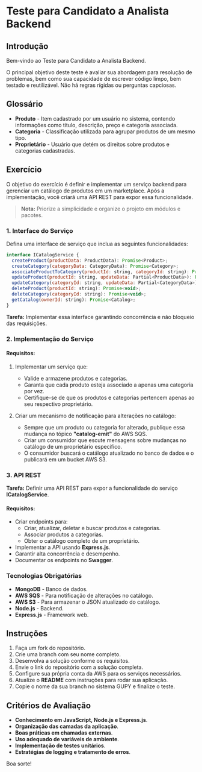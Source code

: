 # Teste para Candidato a Analista Backend

## Introdução

Bem-vindo ao Teste para Candidato a Analista Backend.

O principal objetivo deste teste é avaliar sua abordagem para resolução de problemas, bem como sua capacidade de escrever código limpo, bem testado e reutilizável. Não há regras rígidas ou perguntas capciosas.

## Glossário
* **Produto** - Item cadastrado por um usuário no sistema, contendo informações como título, descrição, preço e categoria associada.
* **Categoria** - Classificação utilizada para agrupar produtos de um mesmo tipo.
* **Proprietário** - Usuário que detém os direitos sobre produtos e categorias cadastradas.

## Exercício
O objetivo do exercício é definir e implementar um serviço backend para gerenciar um catálogo de produtos em um marketplace. Após a implementação, você criará uma API REST para expor essa funcionalidade.

> **Nota:** Priorize a simplicidade e organize o projeto em módulos e pacotes.

### 1. Interface do Serviço
Defina uma interface de serviço que inclua as seguintes funcionalidades:

```javascript
interface ICatalogService {
  createProduct(productData: ProductData): Promise<Product>;
  createCategory(categoryData: CategoryData): Promise<Category>;
  associateProductToCategory(productId: string, categoryId: string): Promise<void>;
  updateProduct(productId: string, updateData: Partial<ProductData>): Promise<Product>;
  updateCategory(categoryId: string, updateData: Partial<CategoryData>): Promise<Category>;
  deleteProduct(productId: string): Promise<void>;
  deleteCategory(categoryId: string): Promise<void>;
  getCatalog(ownerId: string): Promise<Catalog>;
}
```

**Tarefa:** Implementar essa interface garantindo concorrência e não bloqueio das requisições.

### 2. Implementação do Serviço

#### Requisitos:
1. Implementar um serviço que:
   * Valide e armazene produtos e categorias.
   * Garanta que cada produto esteja associado a apenas uma categoria por vez.
   * Certifique-se de que os produtos e categorias pertencem apenas ao seu respectivo proprietário.

2. Criar um mecanismo de notificação para alterações no catálogo:
   * Sempre que um produto ou categoria for alterado, publique essa mudança no tópico **"catalog-emit"** do AWS SQS.
   * Criar um consumidor que escute mensagens sobre mudanças no catálogo de um proprietário específico.
   * O consumidor buscará o catálogo atualizado no banco de dados e o publicará em um bucket AWS S3.

### 3. API REST

**Tarefa:** Definir uma API REST para expor a funcionalidade do serviço **ICatalogService**.

#### Requisitos:
* Criar endpoints para:
  - Criar, atualizar, deletar e buscar produtos e categorias.
  - Associar produtos a categorias.
  - Obter o catálogo completo de um proprietário.
* Implementar a API usando **Express.js**.
* Garantir alta concorrência e desempenho.
* Documentar os endpoints no **Swagger**.

### Tecnologias Obrigatórias
* **MongoDB** - Banco de dados.
* **AWS SQS** - Para notificação de alterações no catálogo.
* **AWS S3** - Para armazenar o JSON atualizado do catálogo.
* **Node.js** - Backend.
* **Express.js** - Framework web.

## Instruções
1. Faça um fork do repositório.
2. Crie uma branch com seu nome completo.
3. Desenvolva a solução conforme os requisitos.
4. Envie o link do repositório com a solução completa.
5. Configure sua própria conta da AWS para os serviços necessários.
6. Atualize o **README** com instruções para rodar sua aplicação.
7. Copie o nome da sua branch no sistema GUPY e finalize o teste.

## Critérios de Avaliação

* **Conhecimento em JavaScript, Node.js e Express.js**.
* **Organização das camadas da aplicação**.
* **Boas práticas em chamadas externas**.
* **Uso adequado de variáveis de ambiente**.
* **Implementação de testes unitários**.
* **Estratégias de logging e tratamento de erros**.

Boa sorte!

